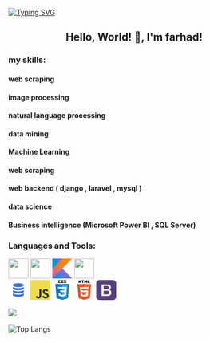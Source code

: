 [![Typing SVG](https://readme-typing-svg.herokuapp.com?multiline=true&width=500&lines=Data+science+,+ML+and+web+developer.++++++++++)](https://git.io/typing-svg)


<h2 align="center"> Hello, World! 👋, I'm farhad!</h2>

<h3 align="left">my skills:</h3> 
<h4> web scraping </h4>
<h4> image processing </h4>
<h4> natural language processing </h4>
<h4> data mining </h4>
<h4> Machine Learning </h4>
<h4> web scraping </h4>
<h4> web backend ( django , laravel , mysql ) </h4>
<h4> data science </h4>
<h4> Business intelligence (Microsoft Power BI , SQL Server) </h4>


<h3 align="left">Languages and Tools:</h3>

<code><img width="40" height="40" src="https://raw.githubusercontent.com/shinokada/shinokada/master/assets/python.png"></code>
<code><img width="40" height="40" src="https://raw.githubusercontent.com/shinokada/shinokada/master/assets/php.png"></code>
<code><img width="40" height="40" src="https://github.com/github/explore/blob/main/topics/kotlin/kotlin.png?raw=true"></code>
<code><img width="40" height="40" src="https://www.r-project.org/Rlogo.png"/></code>  
<code><img width="40" height="40" src="https://github.com/github/explore/blob/main/topics/sql/sql.png?raw=true"></code>
<code><img width="40" height="40" src="https://github.com/github/explore/blob/main/topics/javascript/javascript.png?raw=true"></code>
<code><img width="40" height="40" src="https://raw.githubusercontent.com/devicons/devicon/master/icons/css3/css3-original-wordmark.svg"></code>
<code><img width="40" height="40" src="https://raw.githubusercontent.com/devicons/devicon/master/icons/html5/html5-original-wordmark.svg" ></code>
<code><img width="40" height="40" src="https://github.com/github/explore/blob/main/topics/bootstrap/bootstrap.png?raw=true" ></code>


![](https://komarev.com/ghpvc/?username=farhadfarokhseresht)

![Top Langs](https://github-readme-stats.vercel.app/api/top-langs/?username=farhadfarokhseresht&layout=compact)
